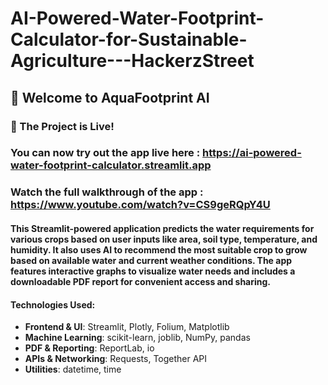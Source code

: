 # AI-Powered-Water-Footprint-Calculator-for-Sustainable-Agriculture---HackerzStreet

## 🌱 Welcome to AquaFootprint AI
### 🚀 The Project is Live!
### You can now try out the app live here : https://ai-powered-water-footprint-calculator.streamlit.app
### Watch the full walkthrough of the app : https://www.youtube.com/watch?v=CS9geRQpY4U

#### This Streamlit-powered application predicts the water requirements for various crops based on user inputs like area, soil type, temperature, and humidity. It also uses AI to recommend the most suitable crop to grow based on available water and current weather conditions. The app features interactive graphs to visualize water needs and includes a downloadable PDF report for convenient access and sharing.

#### Technologies Used:
- **Frontend & UI**: Streamlit, Plotly, Folium, Matplotlib
- **Machine Learning**: scikit-learn, joblib, NumPy, pandas
- **PDF & Reporting**: ReportLab, io
- **APIs & Networking**: Requests, Together API
- **Utilities**: datetime, time
